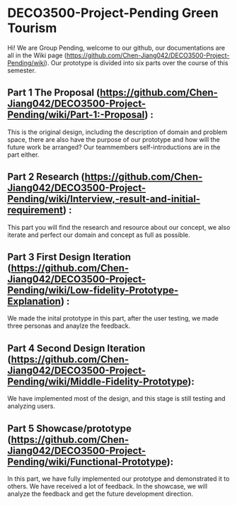# DECO3500-Project-Pending Green Tourism

Hi! We are Group Pending, welcome to our github, our documentations are all in the Wiki page (https://github.com/Chen-Jiang042/DECO3500-Project-Pending/wiki). Our prototype is divided into six parts over the course of this semester. 

## Part 1 The Proposal (https://github.com/Chen-Jiang042/DECO3500-Project-Pending/wiki/Part-1:-Proposal) :

This is the original design, including the description of domain and problem space, there are also have the purpose of our prototype and how will the future work be arranged? Our teammembers self-introductions are in the part either.

## Part 2 Research (https://github.com/Chen-Jiang042/DECO3500-Project-Pending/wiki/Interview,-result-and-initial-requirement) :

This part you will find the research and resource about our concept, we also iterate and perfect our domain and concept as full as possible.

## Part 3 First Design Iteration (https://github.com/Chen-Jiang042/DECO3500-Project-Pending/wiki/Low-fidelity-Prototype-Explanation) :

We made the inital prototype in this part, after the user testing, we made three personas and anaylze the feedback.

## Part 4 Second Design Iteration (https://github.com/Chen-Jiang042/DECO3500-Project-Pending/wiki/Middle-Fidelity-Prototype):

We have implemented most of the design, and this stage is still testing and analyzing users.


## Part 5 Showcase/prototype (https://github.com/Chen-Jiang042/DECO3500-Project-Pending/wiki/Functional-Prototype):

In this part, we have fully implemented our prototype and demonstrated it to others. We have received a lot of feedback. In the showcase, we will analyze the feedback and get the future development direction.
